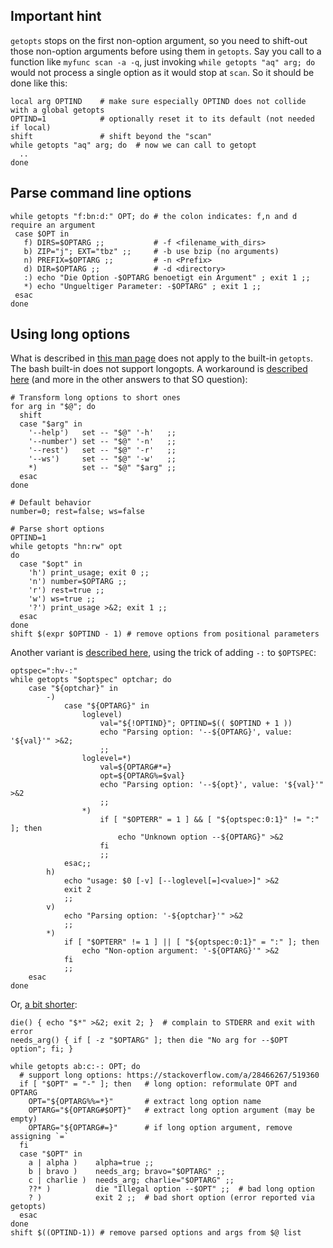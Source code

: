 ## Important hint
`getopts` stops on the first non-option argument, so you need to shift-out those non-option arguments before using them in `getopts`.
Say you call to a function like `myfunc scan -a -q`, just invoking `while getopts "aq" arg; do` would not process a single option
as it would stop at `scan`. So it should be done like this:

    local arg OPTIND    # make sure especially OPTIND does not collide with a global getopts
    OPTIND=1            # optionally reset it to its default (not needed if local)
    shift               # shift beyond the "scan"
    while getopts "aq" arg; do  # now we can call to getopt
      ..
    done

## Parse command line options

    while getopts "f:bn:d:" OPT; do # the colon indicates: f,n and d require an argument
     case $OPT in
       f) DIRS=$OPTARG ;;           # -f <filename_with_dirs>
       b) ZIP="j"; EXT="tbz" ;;     # -b use bzip (no arguments)
       n) PREFIX=$OPTARG ;;         # -n <Prefix>
       d) DIR=$OPTARG ;;            # -d <directory>
       :) echo "Die Option -$OPTARG benoetigt ein Argument" ; exit 1 ;;
       *) echo "Ungueltiger Parameter: -$OPTARG" ; exit 1 ;;
     esac
    done

## Using long options
What is described in [this man page](https://linux.die.net/man/1/getopt) does not apply to the built-in `getopts`. The bash built-in does not support longopts.
A workaround is [described here](https://stackoverflow.com/a/30026641/2533433) (and more in the other answers to that SO question):

    # Transform long options to short ones
    for arg in "$@"; do
      shift
      case "$arg" in
        '--help')   set -- "$@" '-h'   ;;
        '--number') set -- "$@" '-n'   ;;
        '--rest')   set -- "$@" '-r'   ;;
        '--ws')     set -- "$@" '-w'   ;;
        *)          set -- "$@" "$arg" ;;
      esac
    done

    # Default behavior
    number=0; rest=false; ws=false

    # Parse short options
    OPTIND=1
    while getopts "hn:rw" opt
    do
      case "$opt" in
        'h') print_usage; exit 0 ;;
        'n') number=$OPTARG ;;
        'r') rest=true ;;
        'w') ws=true ;;
        '?') print_usage >&2; exit 1 ;;
      esac
    done
    shift $(expr $OPTIND - 1) # remove options from positional parameters

Another variant is [described here](https://stackoverflow.com/a/7680682/2533433), using the trick of adding `-:` to `$OPTSPEC`:

    optspec=":hv-:"
    while getopts "$optspec" optchar; do
        case "${optchar}" in
            -)
                case "${OPTARG}" in
                    loglevel)
                        val="${!OPTIND}"; OPTIND=$(( $OPTIND + 1 ))
                        echo "Parsing option: '--${OPTARG}', value: '${val}'" >&2;
                        ;;
                    loglevel=*)
                        val=${OPTARG#*=}
                        opt=${OPTARG%=$val}
                        echo "Parsing option: '--${opt}', value: '${val}'" >&2
                        ;;
                    *)
                        if [ "$OPTERR" = 1 ] && [ "${optspec:0:1}" != ":" ]; then
                            echo "Unknown option --${OPTARG}" >&2
                        fi
                        ;;
                esac;;
            h)
                echo "usage: $0 [-v] [--loglevel[=]<value>]" >&2
                exit 2
                ;;
            v)
                echo "Parsing option: '-${optchar}'" >&2
                ;;
            *)
                if [ "$OPTERR" != 1 ] || [ "${optspec:0:1}" = ":" ]; then
                    echo "Non-option argument: '-${OPTARG}'" >&2
                fi
                ;;
        esac
    done

Or, [a bit shorter](https://stackoverflow.com/a/28466267/2533433):

    die() { echo "$*" >&2; exit 2; }  # complain to STDERR and exit with error
    needs_arg() { if [ -z "$OPTARG" ]; then die "No arg for --$OPT option"; fi; }

    while getopts ab:c:-: OPT; do
      # support long options: https://stackoverflow.com/a/28466267/519360
      if [ "$OPT" = "-" ]; then   # long option: reformulate OPT and OPTARG
        OPT="${OPTARG%%=*}"       # extract long option name
        OPTARG="${OPTARG#$OPT}"   # extract long option argument (may be empty)
        OPTARG="${OPTARG#=}"      # if long option argument, remove assigning `=`
      fi
      case "$OPT" in
        a | alpha )    alpha=true ;;
        b | bravo )    needs_arg; bravo="$OPTARG" ;;
        c | charlie )  needs_arg; charlie="$OPTARG" ;;
        ??* )          die "Illegal option --$OPT" ;;  # bad long option
        ? )            exit 2 ;;  # bad short option (error reported via getopts)
      esac
    done
    shift $((OPTIND-1)) # remove parsed options and args from $@ list

